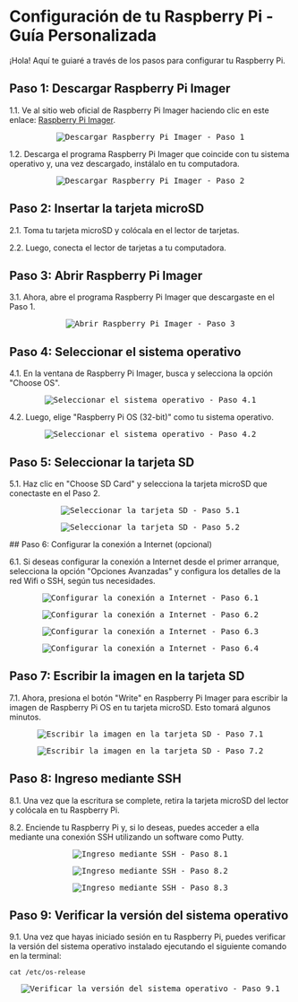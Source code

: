 # Configuración de tu Raspberry Pi - Guía Personalizada

¡Hola! Aquí te guiaré a través de los pasos para configurar tu Raspberry Pi.

## Paso 1: Descargar Raspberry Pi Imager

1.1. Ve al sitio web oficial de Raspberry Pi Imager haciendo clic en este enlace: [Raspberry Pi Imager](https://www.raspberrypi.org/software/).

<p align="center">
  <kbd>
    <img src="https://github.com/AndresYE/Network_Service_on_Containers/assets/113482367/558435cf-7e1c-4a9d-8bdd-8d3a77584d24" alt="Descargar Raspberry Pi Imager - Paso 1">
  </kbd>
</p>

1.2. Descarga el programa Raspberry Pi Imager que coincide con tu sistema operativo y, una vez descargado, instálalo en tu computadora.

<p align="center">
  <kbd>
    <img src="https://github.com/AndresYE/Network_Service_on_Containers/assets/113482367/e17c57a1-1155-4ac8-bc12-ea394cde1ef5" alt="Descargar Raspberry Pi Imager - Paso 2">
  </kbd>
</p>

## Paso 2: Insertar la tarjeta microSD

2.1. Toma tu tarjeta microSD y colócala en el lector de tarjetas.

2.2. Luego, conecta el lector de tarjetas a tu computadora.

## Paso 3: Abrir Raspberry Pi Imager

3.1. Ahora, abre el programa Raspberry Pi Imager que descargaste en el Paso 1.

<p align="center">
  <kbd>
    <img src="https://github.com/AndresYE/Network_Service_on_Containers/assets/113482367/7e318b39-83ef-43a7-b923-27850ed84dc0" alt="Abrir Raspberry Pi Imager - Paso 3">
  </kbd>
</p>

## Paso 4: Seleccionar el sistema operativo

4.1. En la ventana de Raspberry Pi Imager, busca y selecciona la opción "Choose OS".

<p align="center">
  <kbd>
    <img src="https://github.com/AndresYE/Network_Service_on_Containers/assets/113482367/5254d660-09fc-49a3-ab51-bd84d59e555f" alt="Seleccionar el sistema operativo - Paso 4.1">
  </kbd>
</p>

4.2. Luego, elige "Raspberry Pi OS (32-bit)" como tu sistema operativo.

<p align="center">
  <kbd>
    <img src="https://github.com/AndresYE/Network_Service_on_Containers/assets/113482367/bc112555-8e39-4719-bb05-21e45d5985a6" alt="Seleccionar el sistema operativo - Paso 4.2">
  </kbd>
</p>

## Paso 5: Seleccionar la tarjeta SD

5.1. Haz clic en "Choose SD Card" y selecciona la tarjeta microSD que conectaste en el Paso 2.

<p align="center">
  <kbd>
    <img src="https://github.com/AndresYE/Network_Service_on_Containers/assets/113482367/97818b8c-2b67-4200-b023-2e6eff9ca681" alt="Seleccionar la tarjeta SD - Paso 5.1">
  </kbd>
</p>
<p align="center">
  <kbd>
    <img src="https://github.com/AndresYE/Network_Service_on_Containers/assets/113482367/dc45ca19-c1d4-467c-bcb1-f7fc413e64c3" alt="Seleccionar la tarjeta SD - Paso 5.2">
  </kbd>
</p>
## Paso 6: Configurar la conexión a Internet (opcional)

6.1. Si deseas configurar la conexión a Internet desde el primer arranque, selecciona la opción "Opciones Avanzadas" y configura los detalles de la red Wifi o SSH, según tus necesidades.

<p align="center">
  <kbd>
    <img src="https://github.com/AndresYE/Network_Service_on_Containers/assets/113482367/150d1848-ce8c-425d-9765-2144ed03f2cd" alt="Configurar la conexión a Internet - Paso 6.1">
  </kbd>
</p>
<p align="center">
  <kbd>
    <img src="https://github.com/AndresYE/Network_Service_on_Containers/assets/113482367/a828d752-ef06-4753-b8cf-806d696d3836" alt="Configurar la conexión a Internet - Paso 6.2">
  </kbd>
</p>
<p align="center">
  <kbd>
    <img src="https://github.com/AndresYE/Network_Service_on_Containers/assets/113482367/0bdaf173-33fc-48b0-bf61-bd8f03b8a61d" alt="Configurar la conexión a Internet - Paso 6.3">
  </kbd>
</p>
<p align="center">
  <kbd>
    <img src="https://github.com/AndresYE/Network_Service_on_Containers/assets/113482367/6fb666af-99fa-46fe-b41d-fc05ac4272c2" alt="Configurar la conexión a Internet - Paso 6.4">
  </kbd>
</p>

## Paso 7: Escribir la imagen en la tarjeta SD

7.1. Ahora, presiona el botón "Write" en Raspberry Pi Imager para escribir la imagen de Raspberry Pi OS en tu tarjeta microSD. Esto tomará algunos minutos.

<p align="center">
  <kbd>
    <img src="https://github.com/AndresYE/Network_Service_on_Containers/assets/113482367/801f8e26-c683-486e-b0b8-c4a1b884fd0b" alt="Escribir la imagen en la tarjeta SD - Paso 7.1">
  </kbd>
</p>
<p align="center">
  <kbd>
    <img src="https://github.com/AndresYE/Network_Service_on_Containers/assets/113482367/5dad41f6-c5f6-46b9-a1c8-6f1390234fac" alt="Escribir la imagen en la tarjeta SD - Paso 7.2">
  </kbd>
</p>

## Paso 8: Ingreso mediante SSH

8.1. Una vez que la escritura se complete, retira la tarjeta microSD del lector y colócala en tu Raspberry Pi.

8.2. Enciende tu Raspberry Pi y, si lo deseas, puedes acceder a ella mediante una conexión SSH utilizando un software como Putty.

<p align="center">
  <kbd>
    <img src="https://github.com/AndresYE/Network_Service_on_Containers/assets/113482367/75fbe464-441e-418d-9ee1-f099266ce398" alt="Ingreso mediante SSH - Paso 8.1">
  </kbd>
</p>
<p align="center">
  <kbd>
    <img src="https://github.com/AndresYE/Network_Service_on_Containers/assets/113482367/21358b5e-abba-4537-8032-bb2789c5b710" alt="Ingreso mediante SSH - Paso 8.2">
  </kbd>
</p>
<p align="center">
  <kbd>
    <img src="https://github.com/AndresYE/Network_Service_on_Containers/assets/113482367/4d1327e9-b322-4136-bb15-b0c848256093" alt="Ingreso mediante SSH - Paso 8.3">
  </kbd>
</p>

## Paso 9: Verificar la versión del sistema operativo

9.1. Una vez que hayas iniciado sesión en tu Raspberry Pi, puedes verificar la versión del sistema operativo instalado ejecutando el siguiente comando en la terminal:

```shell
cat /etc/os-release
```
<p align="center">
  <kbd>
    <img src="https://github.com/AndresYE/Network_Service_on_Containers/assets/113482367/e8958fb9-3493-43a2-8454-0ea7c4280c9c" alt="Verificar la versión del sistema operativo - Paso 9.1">
  </kbd>
</p>

